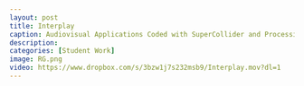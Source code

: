 ```yaml
---
layout: post
title: Interplay 
caption: Audiovisual Applications Coded with SuperCollider and Processing by Rob Goodson
description: 
categories: [Student Work]
image: RG.png
video: https://www.dropbox.com/s/3bzw1j7s232msb9/Interplay.mov?dl=1
---
```

